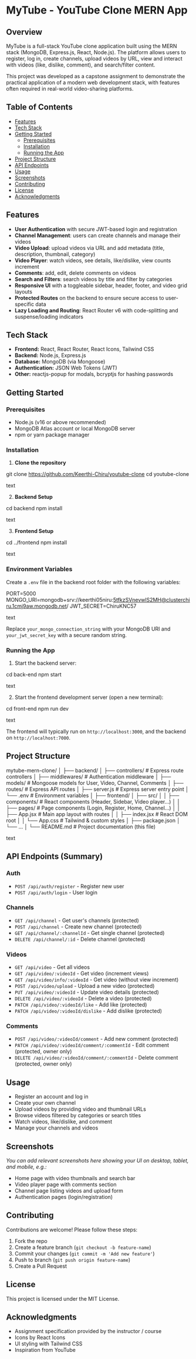 # MyTube - YouTube Clone MERN App

## Overview

MyTube is a full-stack YouTube clone application built using the MERN stack (MongoDB, Express.js, React, Node.js). The platform allows users to register, log in, create channels, upload videos by URL, view and interact with videos (like, dislike, comment), and search/filter content.

This project was developed as a capstone assignment to demonstrate the practical application of a modern web development stack, with features often required in real-world video-sharing platforms.

## Table of Contents

- [Features](#features)  
- [Tech Stack](#tech-stack)  
- [Getting Started](#getting-started)  
  - [Prerequisites](#prerequisites)  
  - [Installation](#installation)  
  - [Running the App](#running-the-app)  
- [Project Structure](#project-structure)  
- [API Endpoints](#api-endpoints)  
- [Usage](#usage)  
- [Screenshots](#screenshots)  
- [Contributing](#contributing)  
- [License](#license)  
- [Acknowledgments](#acknowledgments)

## Features

- **User Authentication** with secure JWT-based login and registration  
- **Channel Management**: users can create channels and manage their videos  
- **Video Upload**: upload videos via URL and add metadata (title, description, thumbnail, category)  
- **Video Player**: watch videos, see details, like/dislike, view counts increment  
- **Comments**: add, edit, delete comments on videos  
- **Search and Filters**: search videos by title and filter by categories  
- **Responsive UI** with a toggleable sidebar, header, footer, and video grid layouts  
- **Protected Routes** on the backend to ensure secure access to user-specific data  
- **Lazy Loading and Routing**: React Router v6 with code-splitting and suspense/loading indicators

## Tech Stack

- **Frontend:** React, React Router, React Icons, Tailwind CSS  
- **Backend:** Node.js, Express.js  
- **Database:** MongoDB (via Mongoose)  
- **Authentication:** JSON Web Tokens (JWT)  
- **Other:** reactjs-popup for modals, bcryptjs for hashing passwords

## Getting Started

### Prerequisites

- Node.js (v16 or above recommended)  
- MongoDB Atlas account or local MongoDB server  
- npm or yarn package manager  

### Installation

1. **Clone the repository**

git clone https://github.com/Keerthi-Chiru/youtube-clone
cd youtube-clone

text

2. **Backend Setup**

cd backend
npm install

text

3. **Frontend Setup**

cd ../frontend
npm install

text

### Environment Variables

Create a `.env` file in the backend root folder with the following variables:

PORT=5000
MONGO_URI=mongodb+srv://keerthi05niru:5tfkzSVnevwlS2MH@clusterchiru.1cmj9aw.mongodb.net/
JWT_SECRET=ChiruKNC57

text

Replace `your_mongo_connection_string` with your MongoDB URI and `your_jwt_secret_key` with a secure random string.

### Running the App

1. Start the backend server:

cd back-end
npm start

text

2. Start the frontend development server (open a new terminal):

cd front-end
npm run dev

text

The frontend will typically run on `http://localhost:3000`, and the backend on `http://localhost:7000`.

## Project Structure

mytube-mern-clone/
│
├── backend/
│ ├── controllers/ # Express route controllers
│ ├── middlewares/ # Authentication middleware
│ ├── models/ # Mongoose models for User, Video, Channel, Comments
│ ├── routes/ # Express API routes
│ ├── server.js # Express server entry point
│ └── .env # Environment variables
│
├── frontend/
│ ├── src/
│ │ ├── components/ # React components (Header, Sidebar, Video player...)
│ │ ├── pages/ # Page components (Login, Register, Home, Channel...)
│ │ ├── App.jsx # Main app layout with routes
│ │ ├── index.jsx # React DOM root
│ │ └── App.css # Tailwind & custom styles
│ ├── package.json
│ └── ...
│
└── README.md # Project documentation (this file)

text

## API Endpoints (Summary)

### Auth

- `POST /api/auth/register` - Register new user  
- `POST /api/auth/login` - User login  

### Channels

- `GET /api/channel` - Get user's channels (protected)  
- `POST /api/channel` - Create new channel (protected)  
- `GET /api/channel/:channelId` - Get single channel (protected)  
- `DELETE /api/channel/:id` - Delete channel (protected)  

### Videos

- `GET /api/video` - Get all videos  
- `GET /api/video/:videoId` - Get video (increment views)  
- `GET /api/video/info/:videoId` - Get video (without view increment)  
- `POST /api/video/upload` - Upload a new video (protected)  
- `PUT /api/video/:videoId` - Update video details (protected)  
- `DELETE /api/video/:videoId` - Delete a video (protected)  
- `PATCH /api/video/:videoId/like` - Add like (protected)  
- `PATCH /api/video/:videoId/dislike` - Add dislike (protected)  

### Comments

- `POST /api/video/:videoId/comment` - Add new comment (protected)  
- `PATCH /api/video/:videoId/comment/:commentId` - Edit comment (protected, owner only)  
- `DELETE /api/video/:videoId/comment/:commentId` - Delete comment (protected, owner only)  

## Usage

- Register an account and log in  
- Create your own channel  
- Upload videos by providing video and thumbnail URLs  
- Browse videos filtered by categories or search titles  
- Watch videos, like/dislike, and comment  
- Manage your channels and videos  

## Screenshots

*You can add relevant screenshots here showing your UI on desktop, tablet, and mobile, e.g.:*

- Home page with video thumbnails and search bar  
- Video player page with comments section  
- Channel page listing videos and upload form  
- Authentication pages (login/registration)

## Contributing

Contributions are welcome! Please follow these steps:

1. Fork the repo  
2. Create a feature branch (`git checkout -b feature-name`)  
3. Commit your changes (`git commit -m 'Add new feature'`)  
4. Push to branch (`git push origin feature-name`)  
5. Create a Pull Request  

## License

This project is licensed under the MIT License.

## Acknowledgments

- Assignment specification provided by the instructor / course  
- Icons by React Icons  
- UI styling with Tailwind CSS  
- Inspiration from YouTube  